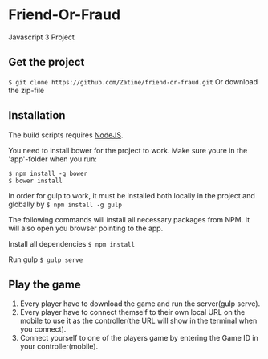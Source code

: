 # Friend-Or-Fraud
Javascript 3 Project

## Get the project
`$ git clone https://github.com/Zatine/friend-or-fraud.git`
Or download the zip-file

## Installation
The build scripts requires [NodeJS](http://nodejs.org).

You need to install bower for the project to work. Make sure youre in the 'app'-folder when you run:
```
$ npm install -g bower
$ bower install
```

In order for gulp to work, it must be installed both locally in the project and globally by `$ npm install -g gulp`

The following commands will install all necessary packages from NPM.
It will also open you browser pointing to the app.

Install all dependencies
`$ npm install`

Run gulp
`$ gulp serve`

## Play the game
1. Every player have to download the game and run the server(gulp serve).
2. Every player have to connect themself to their own local URL on the mobile to use it as the controller(the URL will show in the terminal when you connect).
3. Connect yourself to one of the players game by entering the Game ID in your controller(mobile).


